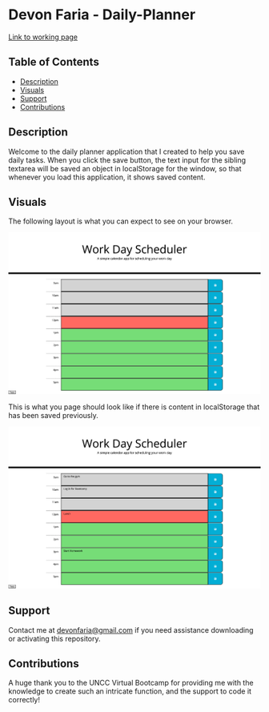 # Devon Faria - Daily-Planner

[Link to working page](https://devonfaria.github.io/devon-daily-planner/)

## Table of Contents

* [Description](#description)
* [Visuals](#visuals)
* [Support](#Support)
* [Contributions](#contributions)

## Description

Welcome to the daily planner application that I created to help you save daily tasks. When you click the save button, the text input for the sibling textarea will be saved an object in localStorage for the window, so that whenever you load this application, it shows saved content.

## Visuals

The following layout is what you can expect to see on your browser.

![alt text](./assets/images/Work-Day-Scheduler-start.png)

This is what you page should look like if there is content in localStorage that has been saved previously.

![alt text](./assets/images/Work-Day-Scheduler-filled.png)

## Support

Contact me at devonfaria@gmail.com if you need assistance downloading or activating this repository.

## Contributions

A huge thank you to the UNCC Virtual Bootcamp for providing me with the knowledge to create such an intricate function, and the support to code it correctly!